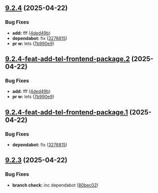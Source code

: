 ## [9.2.4](https://github.com/TechnologyEnhancedLearning/GitPageBlazorWASM/compare/v9.2.3...v9.2.4) (2025-04-22)


### Bug Fixes

* **add:** fff ([4ded49b](https://github.com/TechnologyEnhancedLearning/GitPageBlazorWASM/commit/4ded49bdc79356256379a872b7754ab6929a5fea))
* **dependabot:** fix ([3276815](https://github.com/TechnologyEnhancedLearning/GitPageBlazorWASM/commit/3276815c8cb7c4250bcbfe39521b59f1286115f3))
* **pr w:** lets ([7b990e9](https://github.com/TechnologyEnhancedLearning/GitPageBlazorWASM/commit/7b990e90d32d26327fa40435df749c69b5be47f0))

## [9.2.4-feat-add-tel-frontend-package.2](https://github.com/TechnologyEnhancedLearning/GitPageBlazorWASM/compare/v9.2.4-feat-add-tel-frontend-package.1...v9.2.4-feat-add-tel-frontend-package.2) (2025-04-22)


### Bug Fixes

* **add:** fff ([4ded49b](https://github.com/TechnologyEnhancedLearning/GitPageBlazorWASM/commit/4ded49bdc79356256379a872b7754ab6929a5fea))
* **pr w:** lets ([7b990e9](https://github.com/TechnologyEnhancedLearning/GitPageBlazorWASM/commit/7b990e90d32d26327fa40435df749c69b5be47f0))

## [9.2.4-feat-add-tel-frontend-package.1](https://github.com/TechnologyEnhancedLearning/GitPageBlazorWASM/compare/v9.2.3...v9.2.4-feat-add-tel-frontend-package.1) (2025-04-22)


### Bug Fixes

* **dependabot:** fix ([3276815](https://github.com/TechnologyEnhancedLearning/GitPageBlazorWASM/commit/3276815c8cb7c4250bcbfe39521b59f1286115f3))

## [9.2.3](https://github.com/TechnologyEnhancedLearning/GitPageBlazorWASM/compare/v9.2.2...v9.2.3) (2025-04-22)


### Bug Fixes

* **branch check:** inc dependabot ([80bec02](https://github.com/TechnologyEnhancedLearning/GitPageBlazorWASM/commit/80bec025d50c733ee91f42ae318c65b19e5c7318))
